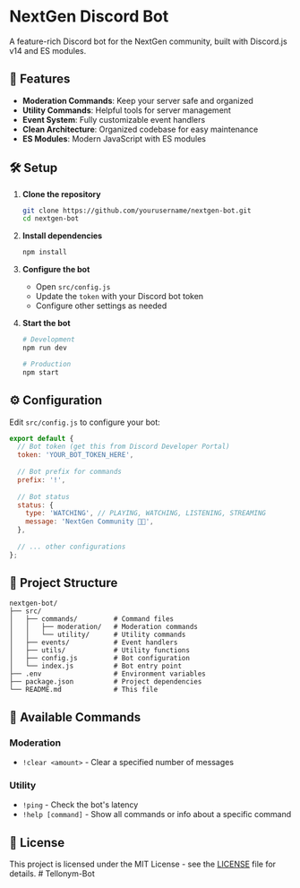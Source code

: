 # NextGen Discord Bot

A feature-rich Discord bot for the NextGen community, built with Discord.js v14 and ES modules.

## 🚀 Features

- **Moderation Commands**: Keep your server safe and organized
- **Utility Commands**: Helpful tools for server management
- **Event System**: Fully customizable event handlers
- **Clean Architecture**: Organized codebase for easy maintenance
- **ES Modules**: Modern JavaScript with ES modules

## 🛠️ Setup

1. **Clone the repository**
   ```bash
   git clone https://github.com/yourusername/nextgen-bot.git
   cd nextgen-bot
   ```

2. **Install dependencies**
   ```bash
   npm install
   ```

3. **Configure the bot**
   - Open `src/config.js`
   - Update the `token` with your Discord bot token
   - Configure other settings as needed

4. **Start the bot**
   ```bash
   # Development
   npm run dev
   
   # Production
   npm start
   ```

## ⚙️ Configuration

Edit `src/config.js` to configure your bot:

```javascript
export default {
  // Bot token (get this from Discord Developer Portal)
  token: 'YOUR_BOT_TOKEN_HERE',
  
  // Bot prefix for commands
  prefix: '!',
  
  // Bot status
  status: {
    type: 'WATCHING', // PLAYING, WATCHING, LISTENING, STREAMING
    message: 'NextGen Community 👨‍💻',
  },
  
  // ... other configurations
};
```

## 📂 Project Structure

```
nextgen-bot/
├── src/
│   ├── commands/         # Command files
│   │   ├── moderation/   # Moderation commands
│   │   └── utility/      # Utility commands
│   ├── events/           # Event handlers
│   ├── utils/            # Utility functions
│   ├── config.js         # Bot configuration
│   └── index.js          # Bot entry point
├── .env                  # Environment variables
├── package.json          # Project dependencies
└── README.md             # This file
```

## 🤖 Available Commands

### Moderation
- `!clear <amount>` - Clear a specified number of messages

### Utility
- `!ping` - Check the bot's latency
- `!help [command]` - Show all commands or info about a specific command

## 📝 License

This project is licensed under the MIT License - see the [LICENSE](LICENSE) file for details.
#   T e l l o n y m - B o t  
 